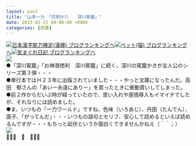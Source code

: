 ```yaml
---
layout: post
title: "山本一力　「花明かり　　深川駕籠」"
date: 2015-02-22 00:00:00 +0900
categories: [読書]
---
```


[![](/syuusyuu9701/assets/images/山本一力-「花明かり-深川駕籠」-br_c_3028_1.gif)](http://blog.with2.net/link.php?1659096:3028 "日本漢字能力検定(漢検) ブログランキングへ")[日本漢字能力検定(漢検) ブログランキングへ](http://blog.with2.net/link.php?1659096:3028)[![](/syuusyuu9701/assets/images/山本一力-「花明かり-深川駕籠」-br_c_1348_1.gif)](http://blog.with2.net/link.php?1659096:1348 "ペット(猫) ブログランキングへ")[ペット(猫) ブログランキングへ](http://blog.with2.net/link.php?1659096:1348)[![](/syuusyuu9701/assets/images/山本一力-「花明かり-深川駕籠」-br_c_9257_1.gif)](http://blog.with2.net/link.php?1659096:9257 "気まぐれ日記 ブログランキングへ")[気まぐれ日記 ブログランキングへ](http://blog.with2.net/link.php?1659096:9257)  
![](/syuusyuu9701/assets/images/山本一力-「花明かり-深川駕籠」-7ac270e253a359141a7131ab463d7d7d.png)  
●「深川駕籠」「お神酒徳利　深川駕籠」に続く、深川の駕籠かきが主人公のシリーズ第３弾・・・  
●単行本ではＨ２３年に出版されていました・・・やっと文庫になったんだ。高田　郁さんの「あいー永遠にありー」を買ったときに衝動買いしてしまった。  
●前２作からだいぶ時が経っていたので、思い入れや感情移入もイマイチでしたが、それなりには読めました。  
●ま、いつもの「一力ワールド」ですね、色味（いろあじ）、丹田（たんでん）、面子、「がってんだ」・・・いつもの語句とセリフ、安心して読めるといえば読めるんですが・・・もちっと起伏というか面白くできませんかねえ（＾＾；）  
![](/syuusyuu9701/assets/images/山本一力-「花明かり-深川駕籠」-159abea219712c6403c012a15a6970d2.png)  
👋👋👋　🐑　👋👋👋  